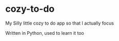 # cozy-to-do
My Silly little cozy to do app so that I actually focus

Written in Python, used to learn it too
